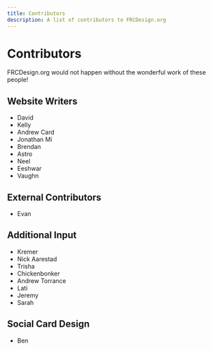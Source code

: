 ```yaml
---
title: Contributors
description: A list of contributors to FRCDesign.org
---
```


# Contributors

FRCDesign.org would not happen without the wonderful work of these people!

## Website Writers
- David
- Kelly
- Andrew Card
- Jonathan Mi
- Brendan 
- Astro
- Neel 
- Eeshwar 
- Vaughn

## External Contributors
- Evan

## Additional Input
- Kremer
- Nick Aarestad
- Trisha
- Chickenbonker
- Andrew Torrance
- Lati
- Jeremy
- Sarah

## Social Card Design
- Ben

<br>
